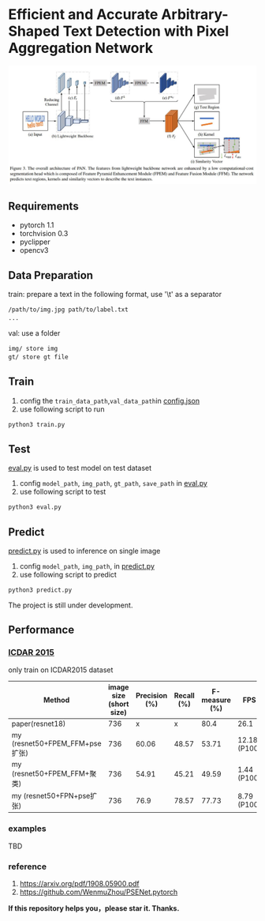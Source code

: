 # Efficient and Accurate Arbitrary-Shaped Text Detection with Pixel Aggregation Network

![](imgs/paper/PAN.jpg)

## Requirements
* pytorch 1.1
* torchvision 0.3
* pyclipper
* opencv3


## Data Preparation

train: prepare a text in the following format, use '\t' as a separator
```bash
/path/to/img.jpg path/to/label.txt
...
```
val:
use a folder
```bash
img/ store img
gt/ store gt file
```

## Train
1. config the `train_data_path`,`val_data_path`in [config.json](config.json)
2. use following script to run
```sh
python3 train.py
```

## Test

[eval.py](eval.py) is used to test model on test dataset

1. config `model_path`, `img_path`, `gt_path`, `save_path` in [eval.py](eval.py)
2. use following script to test
```sh
python3 eval.py
```

## Predict 
[predict.py](predict.py) is used to inference on single image

1. config `model_path`, `img_path`, in [predict.py](predict.py)
2. use following script to predict
```sh
python3 predict.py
```

The project is still under development.

<h2 id="Performance">Performance</h2>

### [ICDAR 2015](http://rrc.cvc.uab.es/?ch=4)
only train on ICDAR2015 dataset

| Method                   | image size (short size) |Precision (%) | Recall (%) | F-measure (%) | FPS |
|--------------------------|-------|--------|------------|---------------|-----|
| paper(resnet18)  | 736 | x | x | 80.4 | 26.1 |
| my (resnet50+FPEM_FFM+pse扩张)  |736 | 60.06 | 48.57 | 53.71 | 12.18 (P100)|
| my (resnet50+FPEM_FFM+聚类)  |736 | 54.91 | 45.21 | 49.59 | 1.44 (P100)|
| my (resnet50+FPN+pse扩张)  |736 | 76.9 | 78.57 | 77.73 | 8.79 (P100)|

### examples
TBD

### reference
1. https://arxiv.org/pdf/1908.05900.pdf
2. https://github.com/WenmuZhou/PSENet.pytorch

**If this repository helps you，please star it. Thanks.**